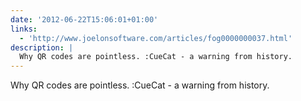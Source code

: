 ```yaml
---
date: '2012-06-22T15:06:01+01:00'
links:
  - 'http://www.joelonsoftware.com/articles/fog0000000037.html'
description: |
  Why QR codes are pointless. :CueCat - a warning from history.
---
```

Why QR codes are pointless. :CueCat - a warning from history.
